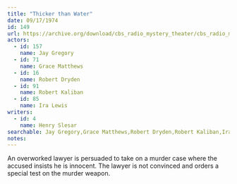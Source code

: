 ```yaml
---
title: "Thicker than Water"
date: 09/17/1974
id: 149
url: https://archive.org/download/cbs_radio_mystery_theater/cbs_radio_mystery_theater-0101-0150.zip/cbs_radio_mystery_theater-0101-0150%2Fcbsrmt_0149_thicker_than_water.mp3
actors:  
  - id: 157
    name: Jay Gregory  
  - id: 71
    name: Grace Matthews  
  - id: 16
    name: Robert Dryden  
  - id: 91
    name: Robert Kaliban  
  - id: 85
    name: Ira Lewis
writers:  
  - id: 4
    name: Henry Slesar
searchable: Jay Gregory,Grace Matthews,Robert Dryden,Robert Kaliban,Ira Lewis Henry Slesar
notes:  
---
```

An overworked lawyer is persuaded to take on a murder case where the accused insists he is innocent. The lawyer is not convinced and orders a special test on the murder weapon.